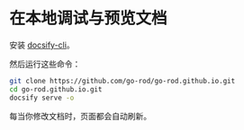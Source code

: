 # 在本地调试与预览文档

安装 [docsify-cli](https://docsify.js.org/#/quickstart)。

然后运行这些命令：

```bash
git clone https://github.com/go-rod/go-rod.github.io.git
cd go-rod.github.io.git
docsify serve -o
```

每当你修改文档时，页面都会自动刷新。
